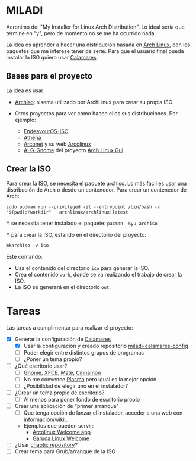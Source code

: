# MILADI

Acronimo de: "My Installer for Linux Arch Distribution". Lo ideal sería que termine en "y", pero de momento no se me ha ocurrido nada.

La idea es aprender a hacer una distribución basada en [Arch Linux](https://archlinux.org/), con los paquetes que me interese tener de serie. Para que el usuario final pueda instalar la ISO quiero usar [Calamares](https://calamares.io/).

## Bases para el proyecto

La idea es usar:

- [Archiso](https://gitlab.archlinux.org/archlinux/archiso): sisema utilizado por ArchLinux para crear su propia ISO.

- Otros proyectos para ver cómo hacen ellos sus distribuciones. Por ejemplo:
  - [EndeavourOS-ISO](https://github.com/endeavouros-team/EndeavourOS-ISO)
  - [Athena](https://github.com/Athena-OS/athena)
  - [Arconet](https://github.com/arconetpro/arconet-iso) y su web [Arcolinux](https://www.arcolinux.info/)
  - [ALG-Gnome](https://github.com/arch-linux-gui/alg-gnome) del proyecto [Arch Linux Gui](https://arch-linux-gui.github.io/web/)



## Crear la ISO
Para crear la ISO, se necesita el paquete [archiso](https://archlinux.org/packages/extra/any/archiso/). Lo más fácil es usar una distribución de Arch o desde un contenedor. Para crear un contenedor de Arch:

```
sudo podman run --privileged -it --entrypoint /bin/bash -v "$(pwd):/workdir"   archlinux/archlinux:latest
```

Y se necesita tener instalado el paquete: `pacman -Syu archiso`

Y para crear la ISO, estando en el directorio del proyecto:

```
mkarchiso -v iso
```

Este comando:
- Usa el contenido del directorio `iso` para generar la ISO.
- Crea el contenido `work`, donde se va realizando el trabajo de crear la ISO.
- La ISO se generará en el directorio `out`.


# Tareas

Las tareas a cumplimentar para realizar el proyecto:

- [x] Generar la configuración de [Calamares](https://calamares.io/)
  - [x] Usar la configuración y creado repositorio [miladi-calamares-config](https://github.com/yuki/miladi-calamares-config)
  - [ ] Poder elegir entre distintos grupos de programas
  - [ ] ¿Poner un tema propio?
- [ ] ¿Qué escritorio usar?
  - [ ] [Gnome](https://www.gnome.org/), [XFCE](https://xfce.org/), [Mate](https://mate-desktop.org/), [Cinnamon](https://github.com/linuxmint/cinnamon)
  - [ ] No me convence [Plasma](https://kde.org/es/plasma-desktop/) pero igual es la mejor opción
  - [ ] ¿Posibilidad de elegir uno en el instalador?
- [ ] ¿Crear un tema propio de escritorio?
  - [ ] Al menos para poner fondo de escritorio propio
- [ ] Crear una aplicación de "primer arranque"
  - [ ] Que tenga opción de lanzar el instalador, acceder a una web con información/wiki...
  - Ejemplos que pueden servir:
    - [Arcolinux Welcome app](https://github.com/arcolinux/arcolinux-welcome-app)
    - [Garuda Linux Welcome](https://gitlab.com/garuda-linux/applications/garuda-welcome)
- [ ] ¿Usar [chaotic repository](https://aur.chaotic.cx/)?
- [ ] Crear tema para Grub/arranque de la ISO